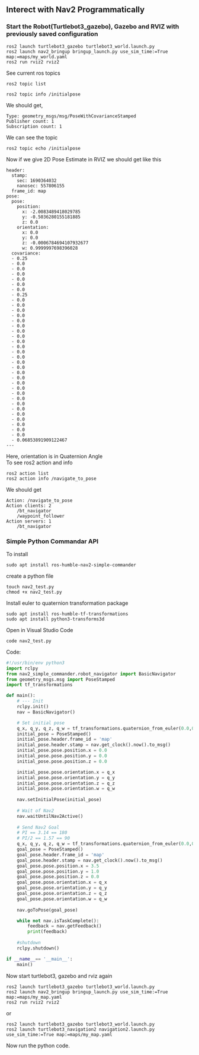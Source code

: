 ## Interect with Nav2 Programmatically
### Start the Robot(Turtlebot3_gazebo), Gazebo and RVIZ with previously saved configuration
```
ros2 launch turtlebot3_gazebo turtlebot3_world.launch.py
ros2 launch nav2_bringup bringup_launch.py use_sim_time:=True map:=maps/my_world.yaml
ros2 run rviz2 rviz2
```
See current ros topics
```
ros2 topic list
```
```
ros2 topic info /initialpose
```
We should get,
```
Type: geometry_msgs/msg/PoseWithCovarianceStamped
Publisher count: 1
Subscription count: 1
```
We can see the topic
```
ros2 topic echo /initialpose
```
Now if we give 2D Pose Estimate in RVIZ we should get like this
```
header:
  stamp:
    sec: 1690364032
    nanosec: 557806155
  frame_id: map
pose:
  pose:
    position:
      x: -2.0083489418029785
      y: -0.5036280155181885
      z: 0.0
    orientation:
      x: 0.0
      y: 0.0
      z: -0.0006784694107932677
      w: 0.9999997698396028
  covariance:
  - 0.25
  - 0.0
  - 0.0
  - 0.0
  - 0.0
  - 0.0
  - 0.0
  - 0.25
  - 0.0
  - 0.0
  - 0.0
  - 0.0
  - 0.0
  - 0.0
  - 0.0
  - 0.0
  - 0.0
  - 0.0
  - 0.0
  - 0.0
  - 0.0
  - 0.0
  - 0.0
  - 0.0
  - 0.0
  - 0.0
  - 0.0
  - 0.0
  - 0.0
  - 0.0
  - 0.0
  - 0.0
  - 0.0
  - 0.0
  - 0.0
  - 0.06853891909122467
---
```
Here, orientation is in Quaternion Angle</br>
To see ros2 action and info
```
ros2 action list
ros2 action info /navigate_to_pose
```
We should get
```
Action: /navigate_to_pose
Action clients: 2
    /bt_navigator
    /waypoint_follower
Action servers: 1
    /bt_navigator
```
### Simple Python Commandar API
To install
```
sudo apt install ros-humble-nav2-simple-commander
```
create a python file
```
touch nav2_test.py
chmod +x nav2_test.py
```
Install euler to quaternion transformation package
```
sudo apt install ros-humble-tf-transformations
sudo apt install python3-transforms3d
```
Open in Visual Studio Code
```
code nav2_test.py
```
Code:
```python
#!/usr/bin/env python3
import rclpy
from nav2_simple_commander.robot_navigator import BasicNavigator
from geometry_msgs.msg import PoseStamped
import tf_transformations

def main():
    # --- Init
    rclpy.init()
    nav = BasicNavigator()

    # Set initial pose
    q_x, q_y, q_z, q_w = tf_transformations.quaternion_from_euler(0.0,0.0,0.0)
    initial_pose = PoseStamped()
    initial_pose.header.frame_id = 'map'
    initial_pose.header.stamp = nav.get_clock().now().to_msg()
    initial_pose.pose.position.x = 0.0
    initial_pose.pose.position.y = 0.0
    initial_pose.pose.position.z = 0.0

    initial_pose.pose.orientation.x = q_x
    initial_pose.pose.orientation.y = q_y
    initial_pose.pose.orientation.z = q_z
    initial_pose.pose.orientation.w = q_w
    
    nav.setInitialPose(initial_pose)
    
    # Wait of Nav2
    nav.waitUntilNav2Active()
    
    # Send Nav2 Goal
    # PI == 3.14 == 180
    # PI/2 == 1.57 == 90
    q_x, q_y, q_z, q_w = tf_transformations.quaternion_from_euler(0.0,0.0,1.57)
    goal_pose = PoseStamped()
    goal_pose.header.frame_id = 'map'
    goal_pose.header.stamp = nav.get_clock().now().to_msg()
    goal_pose.pose.position.x = 3.5
    goal_pose.pose.position.y = 1.0
    goal_pose.pose.position.z = 0.0
    goal_pose.pose.orientation.x = q_x
    goal_pose.pose.orientation.y = q_y
    goal_pose.pose.orientation.z = q_z
    goal_pose.pose.orientation.w = q_w
    
    nav.goToPose(goal_pose) 

    while not nav.isTaskComplete():
        feedback = nav.getFeedback()
        print(feedback)
    
    #shutdown
    rclpy.shutdown()

if __name__== '__main__':
    main()
```
Now start turtlebot3, gazebo and rviz again
```
ros2 launch turtlebot3_gazebo turtlebot3_world.launch.py
ros2 launch nav2_bringup bringup_launch.py use_sim_time:=True map:=maps/my_map.yaml
ros2 run rviz2 rviz2
```
or
```
ros2 launch turtlebot3_gazebo turtlebot3_world.launch.py
ros2 launch turtlebot3_navigation2 navigation2.launch.py use_sim_time:=True map:=maps/my_map.yaml
```
Now run the python code.





